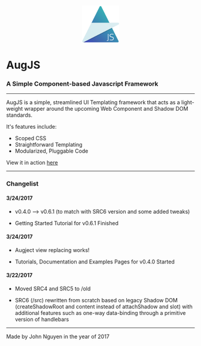 <center><img src="img/AugLogo.png" width="100"/></center>

# AugJS

### A Simple Component-based Javascript Framework

---

AugJS is a simple, streamlined UI Templating framework that acts as a light-weight wrapper around the upcoming Web Component and Shadow DOM standards.

It's features include:

- Scoped CSS
- Straightforward Templating
- Modularized, Pluggable Code

View it in action [here](https://tehjawn.github.io/AugJS/src/)

---

### Changelist


#### 3/24/2017

- v0.4.0 --> v0.6.1 (to match with SRC6 version and some added tweaks)

- Getting Started Tutorial for v0.6.1 Finished

#### 3/24/2017

- Augject view replacing works!

- Tutorials, Documentation and Examples Pages for v0.4.0 Started

#### 3/22/2017

- Moved SRC4 and SRC5 to /old

- SRC6 (/src) rewritten from scratch based on legacy Shadow DOM (createShadowRoot and content instead of attachShadow and slot) with additional features such as one-way data-binding through a primitive version of handlebars

---

Made by John Nguyen in the year of 2017
